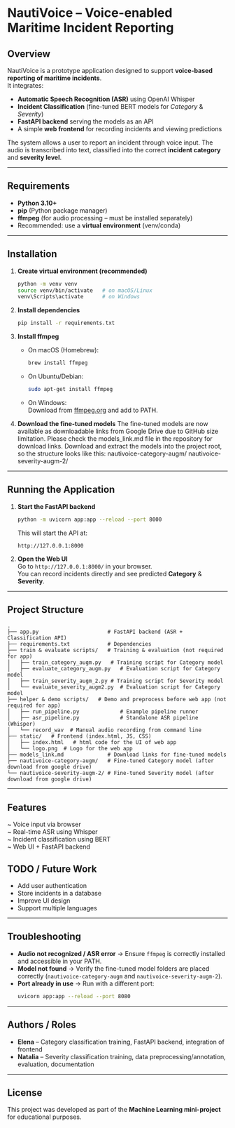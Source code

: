 # NautiVoice – Voice-enabled Maritime Incident Reporting

## Overview
NautiVoice is a prototype application designed to support **voice-based reporting of maritime incidents**.  
It integrates:
- **Automatic Speech Recognition (ASR)** using OpenAI Whisper  
- **Incident Classification** (fine-tuned BERT models for *Category* & *Severity*)  
- **FastAPI backend** serving the models as an API  
- A simple **web frontend** for recording incidents and viewing predictions  

The system allows a user to report an incident through voice input. The audio is transcribed into text, classified into the correct **incident category** and **severity level**.

---

## Requirements
- **Python 3.10+**
- **pip** (Python package manager)
- **ffmpeg** (for audio processing – must be installed separately)
- Recommended: use a **virtual environment** (venv/conda)

---

## Installation

1. **Create virtual environment (recommended)**
   ```bash
   python -m venv venv
   source venv/bin/activate   # on macOS/Linux
   venv\Scripts\activate      # on Windows
   ```

2. **Install dependencies**
   ```bash
   pip install -r requirements.txt
   ```

3. **Install ffmpeg**
   - On macOS (Homebrew):
     ```bash
     brew install ffmpeg
     ```
   - On Ubuntu/Debian:
     ```bash
     sudo apt-get install ffmpeg
     ```
   - On Windows:  
     Download from [ffmpeg.org](https://ffmpeg.org/download.html) and add to PATH.

4. **Download the fine-tuned models**
   The fine-tuned models are now available as downloadable links from Google Drive due to GitHub size limitation.
   Please check the models_link.md file in the repository for download links.
   Download and extract the models into the project root, so the structure looks like this:
   nautivoice-category-augm/
   nautivoice-severity-augm-2/

---

## Running the Application

1. **Start the FastAPI backend**
   ```bash
   python -m uvicorn app:app --reload --port 8000
   ```
   This will start the API at:
   ```
   http://127.0.0.1:8000
   ```

2. **Open the Web UI**  
   Go to `http://127.0.0.1:8000/` in your browser.  
   You can record incidents directly and see predicted **Category** & **Severity**.

---

## Project Structure
```
.
├── app.py                      # FastAPI backend (ASR + Classification API)
├── requirements.txt            # Dependencies
├── train & evaluate scripts/   # Training & evaluation (not required for app)
│   ├── train_category_augm.py   # Training script for Category model
│   ├── evaluate_category_augm.py   # Evaluation script for Category model
│   ├── train_severity_augm_2.py # Training script for Severity model
│   └── evaluate_severity_augm2.py  # Evaluation script for Category model
├── helper & demo scripts/   # Demo and preprocess before web app (not required for app)
│   ├── run_pipeline.py             # Example pipeline runner
│   ├── asr_pipeline.py             # Standalone ASR pipeline (Whisper)
│   └── record_wav  # Manual audio recording from command line
├── static/   # Frontend (index.html, JS, CSS)
│   ├── index.html   # html code for the UI of web app
│   └── logo.png  # Logo for the web app
├── models_link.md              # Download links for fine-tuned models
├── nautivoice-category-augm/   # Fine-tuned Category model (after download from google drive)
└── nautivoice-severity-augm-2/ # Fine-tuned Severity model (after download from google drive)
```

---

## Features

~ Voice input via browser  
~ Real-time ASR using Whisper  
~ Incident classification using BERT  
~ Web UI + FastAPI backend

## TODO / Future Work

- Add user authentication  
- Store incidents in a database  
- Improve UI design  
- Support multiple languages

---


## Troubleshooting
- **Audio not recognized / ASR error** → Ensure `ffmpeg` is correctly installed and accessible in your PATH.  
- **Model not found** → Verify the fine-tuned model folders are placed correctly (`nautivoice-category-augm` and `nautivoice-severity-augm-2`).  
- **Port already in use** → Run with a different port:
  ```bash
  uvicorn app:app --reload --port 8080
  ```

---

## Authors / Roles
- **Elena** – Category classification training, FastAPI backend, integration of frontend  
- **Natalia** – Severity classification training, data preprocessing/annotation, evaluation, documentation  

---

## License
This project was developed as part of the **Machine Learning mini-project** for educational purposes.
